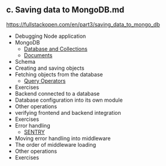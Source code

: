 ## c. Saving data to MongoDB.md
https://fullstackopen.com/en/part3/saving_data_to_mongo_db

- Debugging Node application
- MongoDB
  - [Database and Collections](https://docs.mongodb.com/manual/core/databases-and-collections/)
  - [Documents](https://docs.mongodb.com/manual/core/document/)
- Schema
- Creating and saving objects
- Fetching objects from the database
  - [Query Operators](https://docs.mongodb.com/manual/reference/operator/)
- Exercises
- Backend connected to a database
- Database configuration into its own module
- Other operations
- verifying frontend and backend integration
- Exercises
- Error handling
  - [SENTRY](https://sentry.io/welcome/)
- Moving error handling into middleware
- The order of middleware loading
- Other operations
- Exercises
